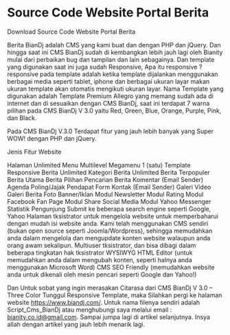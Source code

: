 # Source Code Website Portal Berita
Download Source Code Website Portal Berita

Berita BianDj adalah CMS yang kami buat dan dengan PHP dan jQuery. Dan hingga saat ini CMS BianDj sudah di kembangkan lebih jauh lagi oleh Bianity mulai dari perbaikan bug dan tampilan dan lain sebagainya. Dan template yang digunakan saat ini juga sudah Responsive, Apa itu responsive ? responsive pada template adalah ketika template dijalankan menggunakan berbagai media seperti tablet, iphone dan berbagai ukuran layar makan ukuran template akan otomatis mengikuti ukuran layar. Nama Template yang digunakan adalah Template Premium Allegro yang memang sudah ada di internet dan di sesuaikan dengan CMS BianDj, saat ini terdapat 7 warna pilihan pada CMS BianDj V 3.0 yaitu Red, Green, Blue, Orange, Purple, Pink, dan Black. 

Pada CMS BianDj V.3.0 Terdapat fitur yang jauh lebih banyak  yang Super WOW! dengan PHP dan jQuery.

Jenis Fitur Website<br/>

Halaman Unlimited
Menu Multilevel Megamenu
1 (satu) Template Responsive
Berita Unlimited
Kategori Berita Unlimited
Berita Terpopuler
Berita Utama
Berita Pilihan
Pencarian Berita
Komentar (Email Sender)
Agenda
Poling/Jajak Pendapat
Form Kontak (Email Sender)
Galeri Video
Galeri Berita Foto
Banner/Iklan
Modul Newsletter
Modul Rating
Modul Facebook Fan Page
Modul Share Social Media
Modul Yahoo Messenger
Statistik Pengunjung
Submit ke beberapa search engine seperti Google, Yahoo
Halaman tksistrator untuk mengelola website untuk memperbaharui dengan mudah isi website anda. Kami telah menggunakan CMS sendiri (bukan open source seperti Joomla/Wordpress), sehingga memudahkan anda dalam mengelola dan mengupdate konten website walaupun anda orang awam sekalipun.
Multiuser tksistrator, dan bisa dibagi dalam beberapa tingkatan hak tksistrator
WYSIWYG HTML Editor (untuk memudahkan anda dalam mengubah konten, seperti halnya anda menggunakan Microsoft Word)
CMS SEO Friendly (memudahkan website anda untuk dikenali oleh mesin pencari seperti Google dan Yahoo!)

Dan Untuk sobat yang ingin merasakan Citarasa dari CMS BianDj V 3.0 – Three Color Tunggul Responsive Template, maka Silahkan pergi ke halaman website https://www.biandj.com/. Untuk nama filenya sendiri adalah Script_Cms_BianDj atau menghubungi saya melalui email : bianity.co.id@gmail.com. Sampai jumpa lagi di artikel selanjutnya. Insya allah dengan artikel yang jauh lebih menarik lagi.
